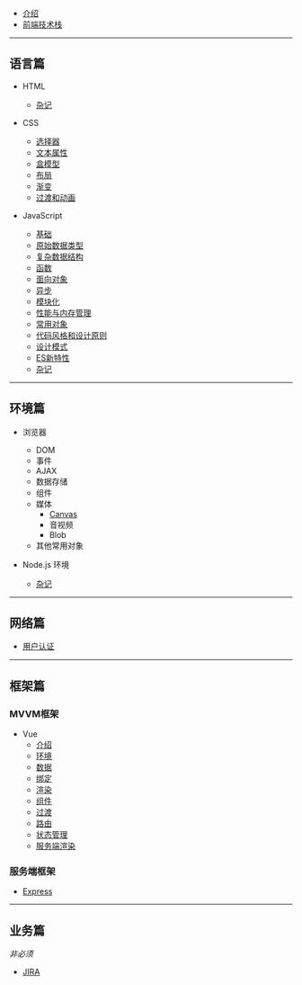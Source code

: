 * [介绍](README.md)
* [前端技术栈](stack.md)

----
<h2>语言篇</h2>

* HTML
	* [杂记](html/misc.md)

* CSS
	* [选择器](css/selector.md)
	* [文本属性](css/text.md)
	* [盒模型](css/box.md)
	* [布局](css/layout.md)
	* [渐变](css/gradient.md)
	* [过渡和动画](css/animation.md)

* JavaScript
	* [基础](js/base.md)
	* [原始数据类型](js/data.md)
	* [复杂数据结构](js/ds.md)
	* [函数](js/function.md)
	* [面向对象](js/oop.md)
	* [异步](js/async.md)
	* [模块化](js/module.md)
	* [性能与内存管理](js/performence-memory.md)
	* [常用对象](js/jsapi.md)
	* [代码风格和设计原则](js/code-style.md)
	* [设计模式](js/design.md)
	* [ES新特性](js/es.md)
	* [杂记](js/misc.md)

----
<h2>环境篇</h2>

* 浏览器
	* DOM
	* 事件
	* AJAX
	* 数据存储
	* 组件
	* 媒体
		* [Canvas](webpic/canvas.md)
		* 音视频
		* Blob
	* 其他常用对象

* Node.js 环境
	* [杂记](node/misc.md)

----
<h2>网络篇</h2>

* [用户认证](net/auth.md)

----
<h2>框架篇</h2>

<h3>MVVM框架</h3>

* Vue
	* [介绍](vue/introduction.md)
	* [环境](vue/environment.md)
	* [数据](vue/data.md)
	* [绑定](vue/bind.md)
	* [渲染](vue/apply.md)
	* [组件](vue/component.md)
	* [过渡](vue/transition.md)
	* [路由](vue/router.md)
	* [状态管理](vue/state.md)
	* [服务端渲染](vue/ssr.md)

<h3>服务端框架</h3>

* [Express](node/express.md)

----
<h2>业务篇</h2>

*非必须*

* [JIRA](project/jira.md)